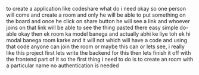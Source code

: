 to create a application like codeshare what do i need okay so one person will come and create a room and only he will be able to put something on the board and once he click on share button he will see a link and whoever joins on that link will be able to see the thing pasted there easy simple do-able okay then ek room ka model banega and  actually abhi ke liye toh ek hi modal banega room karke and it will not which will have a code and using that code anyone can join the room or maybe this can or lets see, i really like this project first lets write the backend for this then lets finish it off with the frontend part of it
  so the first thing i need to do is to create an room with a particular name no authentication is needed 